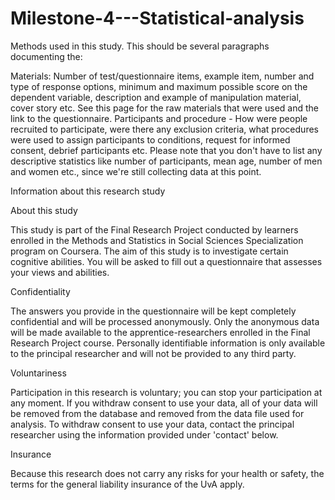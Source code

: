 # Milestone-4---Statistical-analysis

Methods used in this study. This should be several paragraphs documenting the:

Materials: 
Number of test/questionnaire items, example item, number and type of response options, minimum and maximum possible score on the dependent variable, description and example of manipulation material, cover story etc. See this page for the raw materials that were used and the link to the questionnaire.
Participants and procedure - How were people recruited to participate, were there any exclusion criteria, what procedures were used to assign participants to conditions, request for informed consent, debrief participants etc. Please note that you don't have to list any descriptive statistics like number of participants, mean age, number of men and women etc., since we're still collecting data at this point.



Information about this research study

 

About this study

This study is part of the Final Research Project conducted by learners enrolled in the Methods and Statistics in Social Sciences Specialization program on Coursera. The aim of this study is to investigate certain cognitive abilities. You will be asked to fill out a questionnaire that assesses your views and abilities.

 

Confidentiality

The answers you provide in the questionnaire will be kept completely confidential and will be processed anonymously. Only the anonymous data will be made available to the apprentice-researchers enrolled in the Final Research Project course. Personally identifiable information is only available to the principal researcher and will not be provided to any third party.

 

Voluntariness

Participation in this research is voluntary; you can stop your participation at any moment. If you withdraw consent to use your data, all of your data will be removed from the database and removed from the data file used for analysis. To withdraw consent to use your data, contact the principal researcher using the information provided under 'contact' below.

 

Insurance

Because this research does not carry any risks for your health or safety, the terms for the general liability insurance of the UvA apply.
